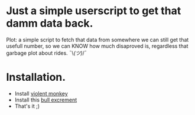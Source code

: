 # Just a simple userscript to get that damm data back.

Plot: a simple script to fetch that data from somewhere we can still get that
usefull number, so we can KNOW how much disaproved is, regardless that
garbage plot about rides. ¯\\_(ツ)_/¯

# Installation.

- Install [violent monkey](https://violentmonkey.github.io)
- Install this [bull excrement](https://raw.githubusercontent.com/Perritu/yt-dislike-display/master/index.user.js)
- That's it ;)
